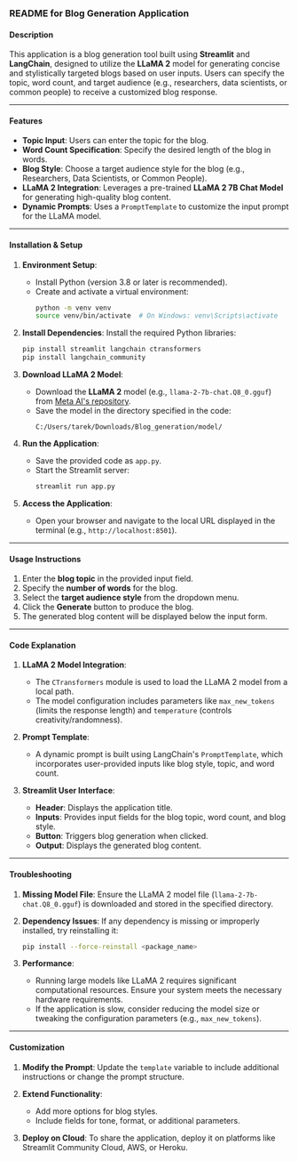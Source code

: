 ### README for Blog Generation Application

#### Description
This application is a blog generation tool built using **Streamlit** and **LangChain**, designed to utilize the **LLaMA 2** model for generating concise and stylistically targeted blogs based on user inputs. Users can specify the topic, word count, and target audience (e.g., researchers, data scientists, or common people) to receive a customized blog response.

---

#### Features
- **Topic Input**: Users can enter the topic for the blog.
- **Word Count Specification**: Specify the desired length of the blog in words.
- **Blog Style**: Choose a target audience style for the blog (e.g., Researchers, Data Scientists, or Common People).
- **LLaMA 2 Integration**: Leverages a pre-trained **LLaMA 2 7B Chat Model** for generating high-quality blog content.
- **Dynamic Prompts**: Uses a `PromptTemplate` to customize the input prompt for the LLaMA model.

---

#### Installation & Setup

1. **Environment Setup**:
   - Install Python (version 3.8 or later is recommended).
   - Create and activate a virtual environment:
     ```bash
     python -m venv venv
     source venv/bin/activate  # On Windows: venv\Scripts\activate
     ```

2. **Install Dependencies**:
   Install the required Python libraries:
   ```bash
   pip install streamlit langchain ctransformers
   pip install langchain_community
   ```

3. **Download LLaMA 2 Model**:
   - Download the **LLaMA 2** model (e.g., `llama-2-7b-chat.Q8_0.gguf`) from [Meta AI's repository](https://ai.meta.com/resources/models-and-libraries/llama-downloads/).
   - Save the model in the directory specified in the code:
     ```
     C:/Users/tarek/Downloads/Blog_generation/model/
     ```

4. **Run the Application**:
   - Save the provided code as `app.py`.
   - Start the Streamlit server:
     ```bash
     streamlit run app.py
     ```

5. **Access the Application**:
   - Open your browser and navigate to the local URL displayed in the terminal (e.g., `http://localhost:8501`).

---

#### Usage Instructions
1. Enter the **blog topic** in the provided input field.
2. Specify the **number of words** for the blog.
3. Select the **target audience style** from the dropdown menu.
4. Click the **Generate** button to produce the blog.
5. The generated blog content will be displayed below the input form.

---

#### Code Explanation
1. **LLaMA 2 Model Integration**:
   - The `CTransformers` module is used to load the LLaMA 2 model from a local path.
   - The model configuration includes parameters like `max_new_tokens` (limits the response length) and `temperature` (controls creativity/randomness).

2. **Prompt Template**:
   - A dynamic prompt is built using LangChain's `PromptTemplate`, which incorporates user-provided inputs like blog style, topic, and word count.

3. **Streamlit User Interface**:
   - **Header**: Displays the application title.
   - **Inputs**: Provides input fields for the blog topic, word count, and blog style.
   - **Button**: Triggers blog generation when clicked.
   - **Output**: Displays the generated blog content.

---

#### Troubleshooting
1. **Missing Model File**:
   Ensure the LLaMA 2 model file (`llama-2-7b-chat.Q8_0.gguf`) is downloaded and stored in the specified directory.

2. **Dependency Issues**:
   If any dependency is missing or improperly installed, try reinstalling it:
   ```bash
   pip install --force-reinstall <package_name>
   ```

3. **Performance**:
   - Running large models like LLaMA 2 requires significant computational resources. Ensure your system meets the necessary hardware requirements.
   - If the application is slow, consider reducing the model size or tweaking the configuration parameters (e.g., `max_new_tokens`).

---

#### Customization
1. **Modify the Prompt**:
   Update the `template` variable to include additional instructions or change the prompt structure.

2. **Extend Functionality**:
   - Add more options for blog styles.
   - Include fields for tone, format, or additional parameters.

3. **Deploy on Cloud**:
   To share the application, deploy it on platforms like Streamlit Community Cloud, AWS, or Heroku.

